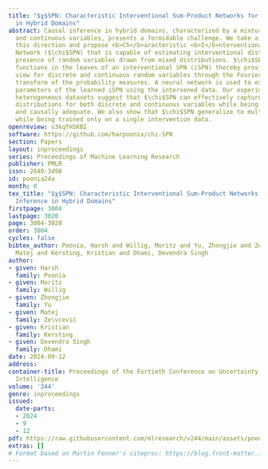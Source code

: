 ```yaml
---
title: "$χ$SPN: Characteristic Interventional Sum-Product Networks for Causal Inference
  in Hybrid Domains"
abstract: Causal inference in hybrid domains, characterized by a mixture of discrete
  and continuous variables, presents a formidable challenge. We take a step towards
  this direction and propose <b>Ch</b>aracteristic <b>I</b>nterventional Sum-Product
  Network ($\chi$SPN) that is capable of estimating interventional distributions in
  presence of random variables drawn from mixed distributions. $\chi$SPN uses characteristic
  functions in the leaves of an interventional SPN (iSPN) thereby providing a unified
  view for discrete and continuous random variables through the Fourier{–}Stieltjes
  transform of the probability measures. A neural network is used to estimate the
  parameters of the learned iSPN using the intervened data. Our experiments on 3 synthetic
  heterogeneous datasets suggest that $\chi$SPN can effectively capture the interventional
  distributions for both discrete and continuous variables while being expressive
  and causally adequate. We also show that $\chi$SPN generalize to multiple interventions
  while being trained only on a single intervention data.
openreview: s3kqfH5KBI
software: https://github.com/harpoonix/chi-SPN
section: Papers
layout: inproceedings
series: Proceedings of Machine Learning Research
publisher: PMLR
issn: 2640-3498
id: poonia24a
month: 0
tex_title: "$χ$SPN: Characteristic Interventional Sum-Product Networks for Causal
  Inference in Hybrid Domains"
firstpage: 3004
lastpage: 3020
page: 3004-3020
order: 3004
cycles: false
bibtex_author: Poonia, Harsh and Willig, Moritz and Yu, Zhongjie and Ze\v{}cevi\'c,
  Matej and Kersting, Kristian and Dhami, Devendra Singh
author:
- given: Harsh
  family: Poonia
- given: Moritz
  family: Willig
- given: Zhongjie
  family: Yu
- given: Matej
  family: Ze\vcević
- given: Kristian
  family: Kersting
- given: Devendra Singh
  family: Dhami
date: 2024-09-12
address:
container-title: Proceedings of the Fortieth Conference on Uncertainty in Artificial
  Intelligence
volume: '244'
genre: inproceedings
issued:
  date-parts:
  - 2024
  - 9
  - 12
pdf: https://raw.githubusercontent.com/mlresearch/v244/main/assets/poonia24a/poonia24a.pdf
extras: []
# Format based on Martin Fenner's citeproc: https://blog.front-matter.io/posts/citeproc-yaml-for-bibliographies/
---
```

